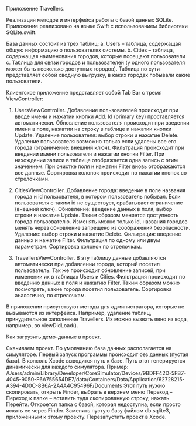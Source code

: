 
Приложение Travellers. 

Реализация методов и интерфейса работы с базой данных SQLite.
Приложение реализовано на языке Swift c использованием библиотеки SQLite.swift.

База данных состоит из трех таблиц:
a. Users – таблица, содержащая общую информацию о пользователях системы.
b. Cities – таблица, содержащая наименования городов, которые посещают пользователи
c. Таблица для связи городов и пользователей (у одного пользователя может быть несколько доступных городов). 
Таблица по сути представляет собой сводную выгрузку, в каких городах побывали какие пользователи.

Клиентское приложение представляет собой Tab Bar с тремя ViewController:

1.	UsersViewController.
Добавление пользователей происходит при вводе имени и нажатии кнопки Add. Id (primary key) проставляется автоматически.
Обновление пользователя происходит при введении имени в поле, нажатии на строку в таблице и нажатии кнопки Update.
Удаление пользователя: выбор строки и нажатие Delete. Удаление пользователя возможно только если удалены все его города (ограничение: внешний ключ).
Фильтрация происходит при введении имени пользователя и нажатии кнопки Filter. При нахождении записи в таблице отображается одна запись с этим значением. При очистке поля и нажатии Filter вновь отображаются все данные.
Сортировка колонок происходит по нажатии кнопок со стрелочками.

2.	CitiesViewController.
Добавление города: введение в поле названия города и id пользователя, в котором пользователь побывал. Если пользователя с таким id не существует, срабатывает ограничение (внешний ключ).
Обновление: введение данных в поля, выбор строки и нажатие Update. Таким образом меняется доступность города пользователю. Изменять можно только id, названия городов менять через обновление запрещено из соображений безопасности. 
Удаление: выбор строки и нажатие Delete.
Фильтрация: введение данных и нажатие Filter. Фильтрация по одному или двум параметрам.
Сортировка колонок по стрелочкам.

3.	TravellersViewController.
В эту таблицу данные добавляются автоматически при добавлении города, который посетил пользователь. Так же происходит обновление записей, при изменении их в таблицах Users и Cities.
Фильтрация происходит по введению данных в поля и нажатию Filter. Таким образом можно посмотреть, какие города посетил пользователь.
Сортировка аналогично, по стрелочкам.

В приложении присутствуют методы для администратора, которые не вызываются из интерфейса. Например, удаление таблиц, принудительное заполнение Travellers. Их можно вызвать явно из кода, например, во viewDidLoad().

Как загрузить демо-данные в проект.

Скачиваем проект. По умолчанию база данных располагается на симуляторе. Первый запуск программы происходит без данных (пустая база). В консоль Xcode выводится путь к базе. Путь этот генерируется динамически для каждого симулятора. Пример:
/Users/admin/Library/Developer/CoreSimulator/Devices/9BDFF42D-5FB7-4045-9050-F6A755654DE7/data/Containers/Data/Application/62728215-A394-4D0C-8B6A-2A4A4C95496F/Documents
Этот путь нужно скопировать, открыть Finder, выбрать в верхнем меню Переход – Переход к папке – вставить туда скопированную строку, нажать Перейти. Откроется папка с базой, которая недоступна, если просто искать ее через Finder.  Заменить пустую базу файлом db.sqlite3, приложенным к этому проекту. 
Перезапустить проект в Xcode.
